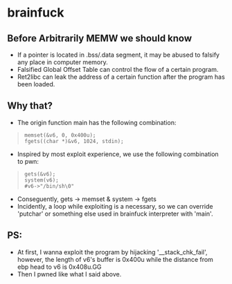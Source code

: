 # brainfuck
## Before Arbitrarily MEMW we should know
- If a pointer is located in .bss/.data segment, it may be abused to falsify any place in computer memory.
- Falsified Global Offset Table can control the flow of a certain program.
- Ret2libc can leak the address of a certain function after the program has been loaded.
## Why that?
- The origin function main has the following combination:
>     memset(&v6, 0, 0x400u);
>     fgets((char *)&v6, 1024, stdin);
- Inspired by most exploit experience, we use the following combination to pwn:
>     gets(&v6);
>     system(v6);
>     #v6->"/bin/sh\0"
- Conseguently, gets -> memset & system -> fgets
- Incidently, a loop while exploiting is a necessary, so we can override 'putchar' or something else used in brainfuck interpreter with 'main'.
## PS:
- At first, I wanna exploit the program by hijacking '__stack_chk_fail', however, the length of v6's buffer is 0x400u while the distance from ebp head to v6 is 0x408u.GG
- Then I pwned like what I said above.